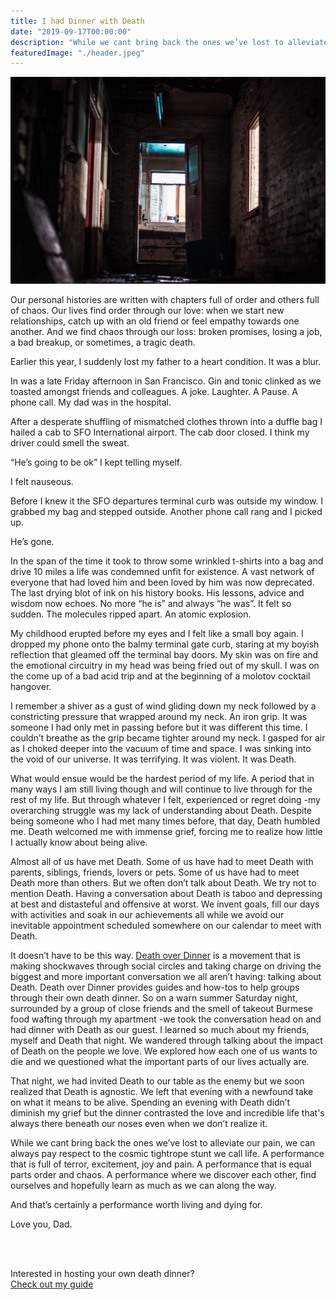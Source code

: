 ```yaml
---
title: I had Dinner with Death
date: "2019-09-17T00:00:00"
description: "While we cant bring back the ones we’ve lost to alleviate our pain, we can always pay respect to the cosmic tightrope stunt we call life."
featuredImage: "./header.jpeg"
---
```


![creepy doorway](./header.jpeg)

Our personal histories are written  with chapters full of order and others full of chaos. Our lives find order through our love: when we start new relationships, catch up with an old friend or feel empathy towards one another. And we find chaos through our loss: broken promises, losing a job, a bad breakup, or sometimes, a tragic death.
 
Earlier this year, I suddenly lost my father to a heart condition. It was a blur.  

In was a late Friday afternoon in San Francisco. Gin and tonic clinked as we toasted amongst friends and colleagues. A joke. Laughter. A Pause. A phone call. My dad was in the hospital.

After a desperate shuffling of mismatched clothes thrown into a duffle bag I hailed a cab to SFO International airport. The cab door closed. I think my driver could smell the sweat. 

“He’s going to be ok” I kept telling myself.

I felt nauseous.

Before I knew it the SFO departures terminal curb was outside my window. I grabbed my bag and stepped outside. Another phone call rang and I picked up.

He’s gone.

In the span of the time it took to throw some wrinkled t-shirts into a bag and drive 10 miles a life was condemned unfit for existence.  A vast network of everyone that had loved him and been loved by him was now deprecated. The last drying blot of ink on his history books. His lessons, advice and wisdom now echoes. No more “he is” and always “he was”. It felt so sudden. The molecules ripped apart. An atomic explosion.

My childhood erupted before my eyes and I felt like a small boy again. I dropped my phone onto the balmy terminal gate curb, staring at my boyish reflection that gleamed off the terminal bay doors. My skin was on fire and the emotional circuitry in my head was being fried out of my skull. I was on the come up of a bad acid trip and at the beginning of a molotov cocktail hangover.

I remember a shiver as a gust of wind gliding down my neck followed by a constricting pressure that wrapped around my neck. An iron grip. It was someone I had only met in passing before but it was different this time. I couldn’t breathe as the grip became tighter around my neck. I gasped for air as I choked deeper into the vacuum of time and space. I was sinking into the void of our universe.  It was terrifying. It was violent. It was Death.

What would ensue would be the hardest period of my life. A period that in many ways I am still living though and will continue to live through for the rest of my life. But through whatever I felt, experienced or regret doing -my overarching struggle was my lack of understanding about Death. Despite being someone who I had met many times before, that day, Death humbled me. Death welcomed me with immense grief, forcing me to realize how little I actually know about being alive.

Almost all of us have met Death. Some of us have had to meet Death with parents, siblings, friends, lovers or pets. Some of us have had to meet Death more than others. But we often don’t talk about Death. We try not to mention Death. Having a conversation about Death is taboo and depressing at best and distasteful and offensive at worst. We invent goals, fill our days with activities and soak in our achievements all while we avoid our inevitable appointment scheduled somewhere on our calendar to meet with Death.

It doesn’t have to be this way. <a href="https://deathoverdinner.org/" target="_blank">Death over Dinner</a> is a movement that is making shockwaves through social circles and taking charge on driving the biggest and more important conversation we all aren’t having: talking about Death. Death over Dinner provides guides and how-tos to help groups through their own death dinner. 
So on a warn summer Saturday night, surrounded by a group of close friends and the smell of takeout Burmese food wafting through my apartment -we took the conversation head on and had dinner with Death as our guest.
I learned so much about my friends, myself and Death that night. We wandered through talking about the impact of Death on the people we love. We explored how each one of us wants to die and we questioned what the important parts of our lives actually are.

That night, we had invited Death to our table as the enemy but we soon realized that Death is agnostic. We left that evening with a newfound take on what it means to be alive. Spending an evening with Death didn’t diminish my grief but the dinner contrasted the love and incredible life that's always there beneath our noses even when we don’t realize it.

While we cant bring back the ones we’ve lost to alleviate our pain, we can always pay respect to the cosmic tightrope stunt we call life. A performance that is full of terror, excitement, joy and pain. A performance that is equal parts order and chaos. A performance where we discover each other, find ourselves and hopefully learn as much as we can along the way.

And that’s certainly a performance worth living and dying for.


Love you, Dad.

<br/>
<br/>

Interested in hosting your own death dinner?<br/>
[Check out my guide](/death-dinner)